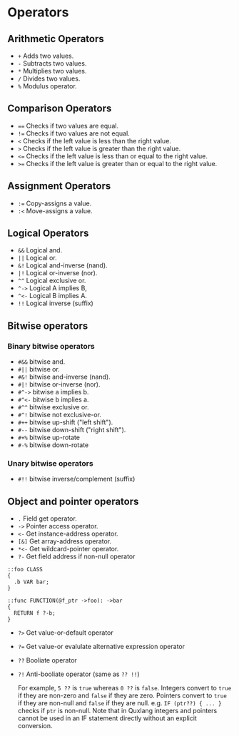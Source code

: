 # Operators

## Arithmetic Operators

* `+` Adds two values.
* `-` Subtracts two values.
* `*` Multiplies two values.
* `/` Divides two values.
* `%` Modulus operator.

## Comparison Operators

* `==` Checks if two values are equal.
* `!=` Checks if two values are not equal.
* `<` Checks if the left value is less than the right value.
* `>` Checks if the left value is greater than the right value.
* `<=` Checks if the left value is less than or equal to the right value.
* `>=` Checks if the left value is greater than or equal to the right value.

## Assignment Operators

* `:=` Copy-assigns a value.
* `:<` Move-assigns a value.

## Logical Operators

* `&&` Logical and.
* `||` Logical or.
* `&!` Logical and-inverse (nand).
* `|!` Logical or-inverse (nor).
* `^^` Logical exclusive or.
* `^->` Logical A implies B,
* `^<-` Logical B implies A.
* `!!` Logical inverse (suffix)

## Bitwise operators

### Binary bitwise operators

* `#&&` bitwise and.
* `#||` bitwise or.
* `#&!` bitwise and-inverse (nand).
* `#|!` bitwise or-inverse (nor).
* `#^->` bitwise a implies b.
* `#^<-` bitwise b implies a.
* `#^^` bitwise exclusive or.
* `#^!` bitwise not exclusive-or.
* `#++` bitwise up-shift ("left shift").
* `#--` bitwise down-shift ("right shift").
* `#+%` bitwise up-rotate
* `#-%` bitwise down-rotate

### Unary bitwise operators

* `#!!` bitwise inverse/complement (suffix)

## Object and pointer operators

* `.` Field get operator.
* `->` Pointer access operator.
* `<-` Get instance-address operator.
* `[&]` Get array-address operator.
* `*<-` Get wildcard-pointer operator.
* `?-` Get field address if non-null operator

```
::foo CLASS
{
  .b VAR bar;
}

::func FUNCTION(@f_ptr ->foo): ->bar
{
  RETURN f ?-b;
}
```

* `?>` Get value-or-default operator
* `?=` Get value-or evalulate alternative expression operator


* `??` Booliate operator
* `?!` Anti-booliate operator (same as `?? !!`)

  For example, `5 ??` is `true` whereas `0 ??` is `false`.
  Integers convert to `true` if they are non-zero and `false` if they are zero.
  Pointers convert to `true` if they are non-null and `false` if they are null.
  e.g. `IF (ptr??) { ... }` checks if `ptr` is non-null.
  Note that in Quxlang integers and pointers cannot be used in an IF statement directly without an explicit conversion.
  